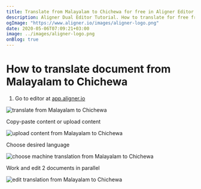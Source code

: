 ```yaml
---
title: Translate from Malayalam to Chichewa for free in Aligner Editor
description: Aligner Dual Editor Tutorial. How to translate for free from Malayalam to Chichewa. Aligner is multilingual document management platform. 
ogImage: "https://www.aligner.io/images/aligner-logo.png"
date: 2020-05-06T07:09:21+03:00
image: ../images/aligner-logo.png
onBlog: true
---
```


# How to translate document from Malayalam to Chichewa

1. Go to editor at [app.aligner.io](https://app.aligner.io "Aligner App web page")

![translate from Malayalam to Chichewa](../aligner-blank-editor.png "translate from Malayalam to Chichewa")

Copy-paste content or upload content

![upload content from Malayalam to Chichewa](../aligner-uploaded-document.png "upload content from Malayalam to Chichewa")

Choose desired language

![choose machine translation from Malayalam to Chichewa](../aligner-language-dropdown.png "choose machine translation from Malayalam to Chichewa")

Work and edit 2 documents in parallel

![edit translation from Malayalam to Chichewa](../aligner-double-sitded-editor.png "edit translation from Malayalam to Chichewa")

